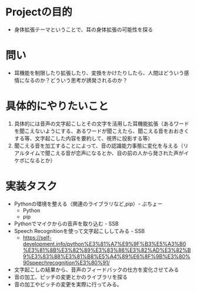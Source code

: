 # Projectの目的
- 身体拡張テーマということで、耳の身体拡張の可能性を探る
# 問い
- 耳機能を制限したり拡張したり、変換をかけたりしたら、人間はどういう感情になるのか？どういう思考が誘発されるのか？
# 具体的にやりたいこと
1. 具体的には音声の文字起こしとその文字を活用した耳機能拡張（あるワードを聞こえないようにする、あるワードが聞こえたら、聞こえる音をおおきくする等、文字起こした内容を要約して、視界に投影する等）
2. 聞こえる音を加工することによって、音の認識能力事態に変化を与える（リアルタイムで聞こえる音が恋声になるとか、目の前の人から発された声がイケボになるとか）
# 実装タスク
- Pythonの環境を整える（関連のライブラリなど,pip）- ぶちょー
    - Python
    - pip
- Pythonでマイクからの音声を取り込む - SSB
- Speech Recognitionを使って文字起こししてみる - SSB
    - https://self-development.info/python%E3%81%A7%E9%9F%B3%E5%A3%B0%E3%81%8B%E3%82%89%E3%83%86%E3%82%AD%E3%82%B9%E3%83%88%E3%81%B8%E5%A4%89%E6%8F%9B%E3%80%90speechrecognition%E3%80%91/
- 文字起こしの結果から、音声のフィードバックの仕方を変化させてみる
- 音の加工、ピッチの変更とかのライブラリを探る
- 音の加工やピッチの変更を実際に行ってみる。



